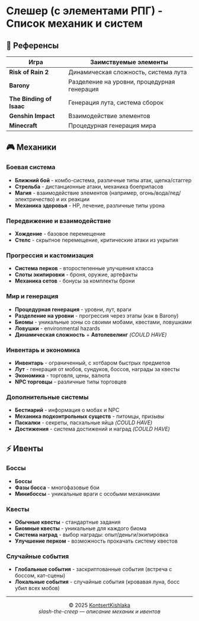 # Слешер (с элементами РПГ) - Список механик и систем

## 🎯 Референсы

| Игра                     | Заимствуемые элементы                       |
| ------------------------ | ------------------------------------------- |
| **Risk of Rain 2**       | Динамическая сложность, система лута        |
| **Barony**               | Разделение на уровни, процедурная генерация |
| **The Binding of Isaac** | Генерация лута, система сборок              |
| **Genshin Impact**       | Взаимодействие элементов                    |
| **Minecraft**            | Процедурная генерация мира                  |

## 🎮 Механики

### Боевая система

- **Ближний бой** - комбо-система, различные типы атак, щепка/стаггер
- **Стрельба** - дистанционные атаки, механика боеприпасов
- **Магия** - взаимодействие элементов (например, огонь/вода/лед/электричество) и их реакции
- **Механика здоровья** - HP, лечение, различные типы урона

### Передвижение и взаимодействие

- **Хождение** - базовое перемещение
- **Стелс** - скрытное перемещение, критические атаки из укрытия

### Прогрессия и кастомизация

- **Система перков** - второстепенные улучшения класса
- **Слоты экипировки** - броня, оружие, артефакты
- **Механика сетов** - бонусы за комплекты брони

### Мир и генерация

- **Процедурная генерация** - уровни, лут, враги
- **Разделение на уровни** - прогрессия через этапы (как в Barony)
- **Биомы** - уникальные зоны со своими мобами, квестами, ловушками
- **Ловушки** - environmental hazards
- **Динамическая сложность** + **Автолевелинг** _(COULD HAVE)_

### Инвентарь и экономика

- **Инвентарь** - ограниченный, с хотбаром быстрых предметов
- **Лут** - генерация от мобов, сундуков, боссов, награды за квесты
- **Экономика** - торговля, цены, валюта
- **NPC торговцы** - различные типы торговцев

### Дополнительные системы

- **Бестиарий** - информация о мобах и NPC
- **Механика подконтрольных существ** - питомцы, призывы
- **Паскалки** - секреты, пасхальные яйца _(COULD HAVE)_
- **Достижения** - система достижений и наград _(COULD HAVE)_

## ⚡ Ивенты

### Боссы

- **Боссы**
- **Фазы босса** - многофазовые бои
- **Минибоссы** - уникальные враги с особыми механиками

### Квесты

- **Обычные квесты** - стандартные задания
- **Биомные квесты** - уникальные для каждого биома
- **Система наград** - выбор награды: опыт/деньги/экипировка
- **Улучшение перком** - возможность прокачать систему квестов

### Случайные события

- **Глобальные события** - заскриптованные события (встреча с боссом, кат-сцены)
- **Локальные события** - случайные события (кровавая луна, босс убил всех мобов)

---

<div align="center">
  <span>© 2025 <a href="https://github.com/KontsertKishlaka" targer="_blank">KontsertKishlaka</a></span>
  <br>
  <span><i>slash-the-creep — описание механик и ивентов</i></span>
</div>
